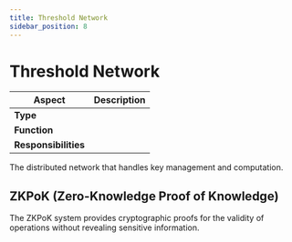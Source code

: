 ```yaml
---
title: Threshold Network
sidebar_position: 8
---
```


# Threshold Network
| Aspect | Description |
|--------|-------------|
| **Type** |  |
| **Function** |  |
| **Responsibilities** | |

The distributed network that handles key management and computation.

## ZKPoK (Zero-Knowledge Proof of Knowledge)

The ZKPoK system provides cryptographic proofs for the validity of operations without revealing sensitive information. 